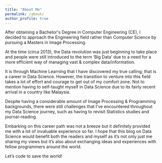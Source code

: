 ```yaml
---
title: "About Me"
permalink: /about/
author_profile: true
---
```


After obtaining a Bachelor's Degree in Computer Engineering (CE), I decided to approach the Engineering field rather than Computer Science by pursuing a Masters in Image Processing.

At the time (circa 2013), the Data revolution was just beginning to take place and people were still introduced to the term ‘Big Data’ due to a need for a more efficient way of managing vast & complex data/information. 

It is through Machine Learning that I have discovered my true calling; that is a career in Data Science. However, the transition to venture into this field takes a lot of effort and courage to get out of my comfort zone. Not to mention having to self-taught myself in Data Science due to its fairly recent arrival in a country like Malaysia.

Despite having a considerable amount of Image Processing & Programming backgrounds, there were still challenges that I’ve encountered throughout my Data Science journey, such as having to revisit Statistics studies and journal-reading.

Embarking on this career path was not a breeze but it definitely provided me with a lot of invaluable experience so far. I hope that this blog on Data Science would benefit both the readers and myself as it’s not only just me sharing my views but it’s also about exchanging ideas and experiences with fellow programmers around the world. 

Let’s code to save the world! 
